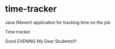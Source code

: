 # time-tracker
Java (Maven) application for tracking time on the job

Time tracker

Good EVENING My Dear Students!!!
